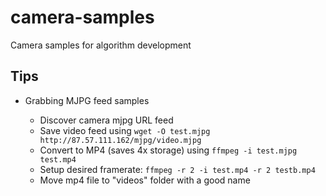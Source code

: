 # camera-samples
Camera samples for algorithm development

## Tips

* Grabbing MJPG feed samples

  * Discover camera mjpg URL feed
  * Save video feed using ```wget -O test.mjpg http://87.57.111.162/mjpg/video.mjpg```
  * Convert to MP4 (saves 4x storage) using ```ffmpeg -i test.mjpg test.mp4```
  * Setup desired framerate: ```ffmpeg -r 2 -i test.mp4 -r 2 testb.mp4```
  * Move mp4 file to "videos" folder with a good name

